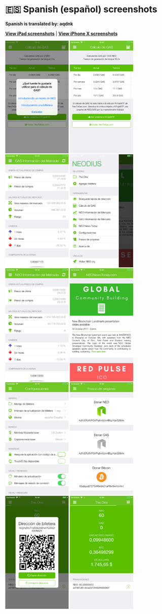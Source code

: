 # 🇪🇸 Spanish (español) screenshots

**Spanish is translated by: aqdnk**

[**View iPad screenshots**](../iPad/spanish-screenshots.md) | [**View iPhone X screenshots**](../iPhone+X/spanish-screenshots.md)

<img src="screen-gas-calculation-options.png" width="200" alt="Cálculo de GAS - Escoge un método"> <img src="screen-gas-calculation.png" width="200" alt="Cálculo de GAS"> <img src="screen-gas-market-info.png" width="200" alt="GAS Información del Mercado"> <img src="screen-menu.png" width="200" alt="Neodius"> <img src="screen-neo-market-info.png" width="200" alt="NEO Información del Mercado"> <img src="screen-neo-news-today.png" width="200" alt="NEO News Today"> <img src="screen-settings.png" width="200" alt="Configuraciones"> <img src="screen-tip-jar.png" width="200" alt="Frasco de propinas"> <img src="screen-wallet-qr-code.png" width="200" alt="Billeteras actuales - Compartir dirección"> <img src="screen-wallet.png" width="200" alt="Billeteras actuales">